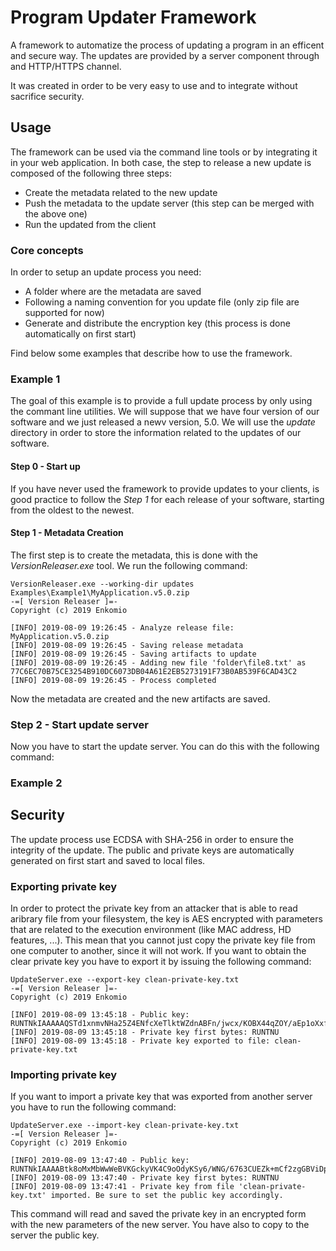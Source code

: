 # Program Updater Framework
A framework to automatize the process of updating a program in an efficent and secure way. The updates are provided by a server component through and HTTP/HTTPS channel.

It was created in order to be very easy to use and to integrate without sacrifice security.

## Usage

The framework can be used via the command line tools or by integrating it in your web application. In both case, the step to release a new update is composed of the following three steps:

* Create the metadata related to the new update
* Push the metadata to the update server (this step can be merged with the above one)
* Run the updated from the client

### Core concepts

In order to setup an update process you need:

* A folder where are the metadata are saved
* Following a naming convention for you update file (only zip file are supported for now)
* Generate and distribute the encryption key (this process is done automatically on first start)

Find below some examples that describe how to use the framework.

### Example 1

The goal of this example is to provide a full update process by only using the commant line utilities. We will suppose that we have four version of our software and we just released a newv version, 5.0. We will use the _update_ directory in order to store the information related to the updates of our software.

#### Step 0 - Start up

If you have never used the framework to provide updates to your clients, is good practice to follow the _Step 1_ for each release of your software, starting from the oldest to the newest.

#### Step 1 - Metadata Creation

The first step is to create the metadata, this is done with the _VersionReleaser.exe_ tool. We run the following command:

	VersionReleaser.exe --working-dir updates Examples\Example1\MyApplication.v5.0.zip
	-=[ Version Releaser ]=-
	Copyright (c) 2019 Enkomio

	[INFO] 2019-08-09 19:26:45 - Analyze release file: MyApplication.v5.0.zip
	[INFO] 2019-08-09 19:26:45 - Saving release metadata
	[INFO] 2019-08-09 19:26:45 - Saving artifacts to update
	[INFO] 2019-08-09 19:26:45 - Adding new file 'folder\file8.txt' as 77C6EC70B75CE3254B910DC6073DB04A61E2EB5273191F73B0AB539F6CAD43C2
	[INFO] 2019-08-09 19:26:45 - Process completed
	
Now the metadata are created and the new artifacts are saved.

### Step 2 - Start update server

Now you have to start the update server. You can do this with the following command:



### Example 2

## Security

The update process use ECDSA with SHA-256 in order to ensure the integrity of the update. The public and private keys are automatically generated on first start and saved to local files. 

### Exporting private key

In order to protect the private key from an attacker that is able to read aribrary file from your filesystem, the key is AES encrypted with parameters that are related to the execution environment (like MAC address, HD features, ...). This mean that you cannot just copy the private key file from one computer to another, since it will not work. If you want to obtain the clear private key you have to export it by issuing the following command:

	UpdateServer.exe --export-key clean-private-key.txt
	-=[ Version Releaser ]=-
	Copyright (c) 2019 Enkomio

	[INFO] 2019-08-09 13:45:18 - Public key: RUNTNkIAAAAAQSTd1xnmvNHa25Z4ENfcXeTlktWZdnABFn/jwcx/KOBX44qZOY/aEp1oXxfhcXZX26Uy5c2P1FZlu5yswPAgqxUBXpxjSyCSYnyKODNpLw0sEqD+L3xcJLIv/3s4vgFaCwIDNiqqn8WWahvsYsu0o41IgMYwjOO4QhsL16Xai+beAEEBBRoWkZJSZR+vB7Vi/Trw7C5kNsPwy5TxK9Fd+ibyrAyewvftI1SWAcEO6OIh9G+bSEkXDPoS77faGYMotbcKhQU=
	[INFO] 2019-08-09 13:45:18 - Private key first bytes: RUNTNU
	[INFO] 2019-08-09 13:45:18 - Private key exported to file: clean-private-key.txt
  
### Importing private key

If you want to import a private key that was exported from another server you have to run the following command:

	UpdateServer.exe --import-key clean-private-key.txt
	-=[ Version Releaser ]=-
	Copyright (c) 2019 Enkomio

	[INFO] 2019-08-09 13:47:40 - Public key: RUNTNkIAAAABtk8oMxMbWwWeBVKGckyVK4C9oOdyKSy6/WNG/6763CUEZk+mCf2zgGBViDpPu2N/Crh99rDK2WGsE2b9nYqaq7AA7caRHqcPLXns+aPqjk1teFI9c9+QnU78WOrd2UMKF3CuD2xccvjKATon+3GHBWeJtqZNvXSu8blWmFENmkIMS60BXl2pXb7fPuTXRaSyj6Dtb/IY4CY2rftroIJx1B3g28UHs0cVXWK+pi/DOkWJMb4EspodK9caIjwLxwf1HF3LnVc=
	[INFO] 2019-08-09 13:47:40 - Private key first bytes: RUNTNU
	[INFO] 2019-08-09 13:47:41 - Private key from file 'clean-private-key.txt' imported. Be sure to set the public key accordingly.
  
This command will read and saved the private key in an encrypted form with the new parameters of the new server. You have also to copy to the server the public key.
